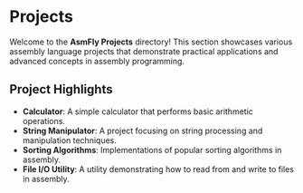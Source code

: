 # Projects

Welcome to the **AsmFly Projects** directory! This section showcases various assembly language projects that demonstrate practical applications and advanced concepts in assembly programming.

## Project Highlights

- **Calculator**: A simple calculator that performs basic arithmetic operations.
- **String Manipulator**: A project focusing on string processing and manipulation techniques.
- **Sorting Algorithms**: Implementations of popular sorting algorithms in assembly.
- **File I/O Utility**: A utility demonstrating how to read from and write to files in assembly.
